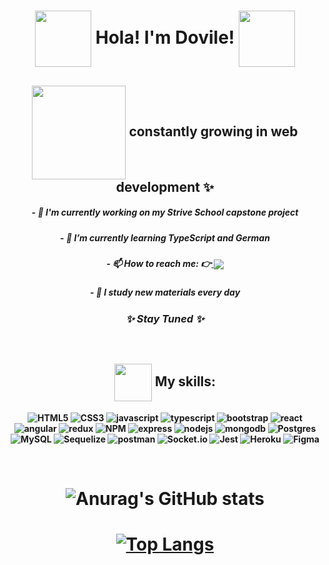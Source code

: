 
<h1 align="center"> <img src="https://media.giphy.com/media/YZjFV69SShm1nWApIt/giphy.gif" width="90" align="center"/> <strong  align="center"> Hola! I'm Dovile! <strong> <img src="https://media.giphy.com/media/YZjFV69SShm1nWApIt/giphy.gif" width="90" align="center"/></h1>

## <img src="https://media.giphy.com/media/9apbJ0zKpujFkOLzmy/giphy.gif" width="150" align="center"/> constantly growing in web development ✨
<!--
**doviletumaite/doviletumaite** is a ✨ _special_ ✨ repository because its `README.md` (this file) appears on your GitHub profile.

Here are some ideas to get you started:
-->
##### - 🔭 I'm currently working on my Strive School capstone project 
##### - 🌱 I’m currently learning TypeScript and German 
##### - 📫 How to reach me: 👉<a href="https://www.linkedin.com/in/dovile-tumaite-24b952197/" target="_blank">  <img src="https://img.shields.io/badge/LinkedIn-0077B5?style=for-the-badge&logo=linkedin&logoColor=white" align="center"/></a>
##### - 🚀 I study new materials every day 

### <p align="center"><i> ✨ Stay Tuned ✨ </i></p>
  
  <br />

## <img src="https://media2.giphy.com/media/2UuHBoE4vxcJvBgTMU/giphy.gif?cid=ecf05e4772wk9fnaxgthqwqptuwd8k8tqxbone8doet2atui&rid=giphy.gif&ct=s" width="60" align="center"/> My skills: 

![HTML5](https://img.shields.io/badge/HTML-239120?style=for-the-badge&logo=html5&logoColor=white&label=%20)
![CSS3](https://img.shields.io/badge/CSS-239120?&style=for-the-badge&logo=css3&logoColor=white&label=%20)
![javascript](https://img.shields.io/badge/JavaScript-F7DF1E?style=for-the-badge&logo=javascript&logoColor=black&label=%20)
![typescript](https://img.shields.io/badge/TypeScript-4EA94B?style=for-the-badge&logo=typescript&logoColor=white&label=%20)
![bootstrap](https://img.shields.io/badge/bootstrap-%23563D7C.svg?style=for-the-badge&logo=bootstrap&logoColor=white)
![react](https://img.shields.io/badge/React-20232A?style=for-the-badge&logo=react&logoColor=61DAFB&label=%20)
![angular](https://img.shields.io/badge/Angular-20432A?style=for-the-badge&logo=angular&logoColor=61DAFB&label=%20)
![redux](https://img.shields.io/badge/Redux-593D88?style=for-the-badge&logo=redux&logoColor=white&label=%20)
![NPM](https://img.shields.io/badge/NPM-%23000000.svg?style=for-the-badge&logo=npm&logoColor=white&label=%20)
![express](https://img.shields.io/badge/Express.js-404D59?style=for-the-badge&logo=express&logoColor=white&label=%20)
![nodejs](https://img.shields.io/badge/Node.js-43853D?style=for-the-badge&logo=node.js&logoColor=white&label=%20)
![mongodb](https://img.shields.io/badge/MongoDB-4EA94B?style=for-the-badge&logo=mongodb&logoColor=white&label=%20)
![Postgres](https://img.shields.io/badge/Postgres-%23316192.svg?style=for-the-badge&logo=postgresql&logoColor=white&label=%20)  
![MySQL](https://img.shields.io/badge/mysql-%2300f.svg?style=for-the-badge&logo=mysql&logoColor=white&label=%20)
![Sequelize](https://img.shields.io/badge/Sequelize-52B0E7?style=for-the-badge&logo=Sequelize&logoColor=white&label=%20)
![postman](https://img.shields.io/badge/Postman-FF6C37?style=for-the-badge&logo=postman&logoColor=white&label=%20)
![Socket.io](https://img.shields.io/badge/Socket.io-black?style=for-the-badge&logo=socket.io&badgeColor=010101&label=%20)
![Jest](https://img.shields.io/badge/-jest-%23C21325?style=for-the-badge&logo=jest&logoColor=white&label=%20)
![Heroku](https://img.shields.io/badge/heroku-%23430098.svg?style=for-the-badge&logo=heroku&logoColor=white&label=%20)
![Figma](https://img.shields.io/badge/figma-%23830078.svg?style=for-the-badge&logo=figma&logoColor=white&label=%20)
  
<br />

# ![Anurag's GitHub stats](https://github-readme-stats.vercel.app/api?username=doviletumaite&show_icons=true&theme=radical&align=center)
# [![Top Langs](https://github-readme-stats.vercel.app/api/top-langs/?username=doviletumaite&langs_count=8&theme=radical&align=center)](https://github.com/anuraghazra/github-readme-stats)

